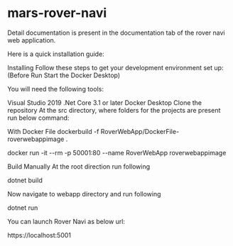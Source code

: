 
# mars-rover-navi

Detail documentation is present in the documentation tab of the rover navi web application.

Here is a quick installation guide:

Installing
Follow these steps to get your development environment set up: (Before Run Start the Docker Desktop)

You will need the following tools:

Visual Studio 2019
.Net Core 3.1 or later
Docker Desktop
Clone the repository
At the src directory, where folders for the projects are present run below command:

With Docker File
dockerbuild -f RoverWebApp/DockerFile-roverwebappimage .
                            
docker run -it --rm -p 50001:80 --name RoverWebApp roverwebappimage
                            

Build Manually
At the root direction run following

dotnet build
                            
Now navigate to webapp directory and run following

dotnet run
                            
You can launch Rover Navi as below url:

https://localhost:5001
